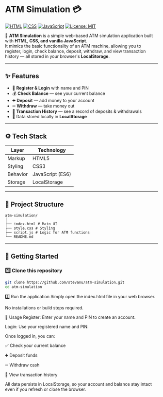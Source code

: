 # ATM Simulation 💳

[![HTML](https://img.shields.io/badge/HTML-5-orange?logo=html5)](https://developer.mozilla.org/docs/Web/HTML)
[![CSS](https://img.shields.io/badge/CSS-3-blue?logo=css3)](https://developer.mozilla.org/docs/Web/CSS)
[![JavaScript](https://img.shields.io/badge/JavaScript-ES6-yellow?logo=javascript)](https://developer.mozilla.org/docs/Web/JavaScript)
[![License: MIT](https://img.shields.io/badge/License-MIT-yellow.svg)](https://opensource.org/licenses/MIT)

🚀 **ATM Simulation** is a simple web-based ATM simulation application built with **HTML, CSS, and vanilla JavaScript**.  
It mimics the basic functionality of an ATM machine, allowing you to register, login, check balance, deposit, withdraw, and view transaction history — all stored in your browser's **LocalStorage**.

---

## ✨ Features

- 🔐 **Register & Login** with name and PIN
- 💰 **Check Balance** — see your current balance
- ➕ **Deposit** — add money to your account
- ➖ **Withdraw** — take money out
- 📝 **Transaction History** — see a record of deposits & withdrawals
- 💾 Data stored locally in **LocalStorage**

---

## ⚙️ Tech Stack

| Layer     | Technology         |
|-----------|--------------------|
| Markup    | HTML5              |
| Styling   | CSS3               |
| Behavior  | JavaScript (ES6)   |
| Storage   | LocalStorage       |

---

## 📂 Project Structure
```
atm-simulation/
│
├── index.html # Main UI
├── style.css # Styling
├── script.js # Logic for ATM functions
└── README.md
```

---

## 🚀 Getting Started

### 1️⃣ Clone this repository

```bash
git clone https://github.com/stevanu/atm-simulation.git
cd atm-simulation
```

2️⃣ Run the application
Simply open the index.html file in your web browser.

No installations or build steps required.

📝 Usage
Register: Enter your name and PIN to create an account.

Login: Use your registered name and PIN.

Once logged in, you can:

✅ Check your current balance

➕ Deposit funds

➖ Withdraw cash

📜 View transaction history

All data persists in LocalStorage, so your account and balance stay intact even if you refresh or close the browser.

